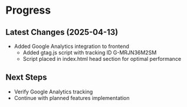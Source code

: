 # Progress

## Latest Changes (2025-04-13)
- Added Google Analytics integration to frontend
  - Added gtag.js script with tracking ID G-MRJN36M2SM
  - Script placed in index.html head section for optimal performance

## Next Steps
- Verify Google Analytics tracking
- Continue with planned features implementation